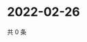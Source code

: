 # 2022-02-26

共 0 条

<!-- BEGIN WEIBO -->
<!-- 最后更新时间 Sat Feb 26 2022 11:09:55 GMT+0800 (China Standard Time) -->

<!-- END WEIBO -->
